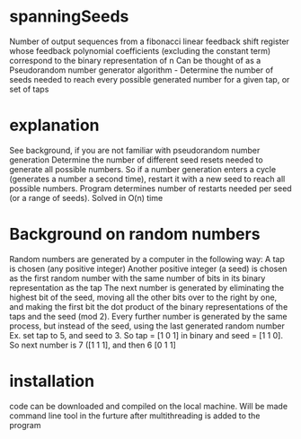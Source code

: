 # spanningSeeds
Number of output sequences from a fibonacci linear feedback shift register whose feedback polynomial coefficients (excluding the constant term) correspond to the binary representation of n
Can be thought of as a Pseudorandom number generator algorithm - Determine the number of seeds needed to reach every possible generated number for a given tap, or set of taps
# explanation 
See background, if you are not familiar with pseudorandom number generation
Determine the number of different seed resets needed to generate all possible numbers. So if a number generation enters a cycle (generates a number a second time),
restart it with a new seed to reach all possible numbers. Program determines number of restarts needed per seed (or a range of seeds). Solved in O(n) time
# Background on random numbers 
Random numbers are generated by a computer in the following way: 
A tap is chosen (any positive integer)
Another positive integer (a seed) is chosen as the first random number with the same number of bits in its binary representation as the tap
The next number is generated by eliminating the highest bit of the seed, moving all the other bits over to the right by one, and making the first bit
the dot product of the binary representations of the taps and the seed (mod 2). Every further number is generated by the same process, but instead of the seed,
using the last generated random number
Ex. set tap to 5, and seed to 3. So tap = [1 0 1] in binary and seed = [1 1 0]. So next number is 7 ([1 1 1], and then 6 [0 1 1]

# installation 
code can be downloaded and compiled on the local machine. Will be made command line tool in the furture after multithreading is added to the program
